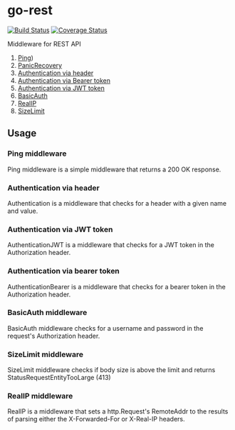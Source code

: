 # go-rest

[![Build Status](https://github.com/jtrw/go-rest/workflows/Build/badge.svg)](https://github.com/jtrw/go-rest/actions)
[![Coverage Status](https://coveralls.io/repos/github/jtrw/go-rest/badge.svg?branch=master)](https://coveralls.io/github/jtrw/go-rest?branch=master)

Middleware for REST API

1. [Ping](#ping-middleware))
2. [PanicRecovery](#panicrecovery-middleware)
3. [Authentication via header](#authentication-via-header)
4. [Authentication via Bearer token](#authentication-via-bearer-token)
5. [Authentication via JWT token](#authentication-via-jwt-token)
6. [BasicAuth](#basicauth-middleware)
7. [RealIP](#realip-middleware)
8. [SizeLimit](#sizelimit-middleware)

## Usage

### Ping middleware

Ping middleware is a simple middleware that returns a 200 OK response.

### Authentication via header

Authentication is a middleware that checks for a header with a given name and value.

### Authentication via JWT token

AuthenticationJWT is a middleware that checks for a JWT token in the Authorization header.

### Authentication via bearer token

AuthenticationBearer is a middleware that checks for a bearer token in the Authorization header.

### BasicAuth middleware

BasicAuth middleware checks for a username and password in the request's Authorization header.

### SizeLimit middleware

SizeLimit middleware checks if body size is above the limit and returns StatusRequestEntityTooLarge (413)

### RealIP middleware

RealIP is a middleware that sets a http.Request's RemoteAddr to the results of parsing either the X-Forwarded-For or X-Real-IP headers.
